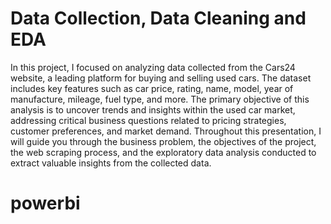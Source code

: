 # Data Collection, Data Cleaning and EDA 
In this project, I focused on analyzing data collected from the Cars24 website, a leading platform for buying and selling used cars. The dataset includes key features such as car price, rating, name, model, year of manufacture, mileage, fuel type, and more. The primary objective of this analysis is to uncover trends and insights within the used car market, addressing critical business questions related to pricing strategies, customer preferences, and market demand. Throughout this presentation, I will guide you through the business problem, the objectives of the project, the web scraping process, and the exploratory data analysis conducted to extract valuable insights from the collected data.
# powerbi



